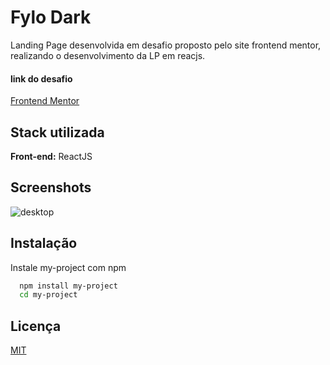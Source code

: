 
# Fylo Dark

Landing Page desenvolvida em desafio proposto pelo site frontend mentor, 
realizando o desenvolvimento da LP em reacjs.

#### link do desafio

[Frontend Mentor](https://www.frontendmentor.io/challenges/fylo-dark-theme-landing-page-5ca5f2d21e82137ec91a50fd)






## Stack utilizada

**Front-end:** ReactJS




## Screenshots

![desktop](https://user-images.githubusercontent.com/14211289/164133847-61e9e9a0-7ed3-4d50-8f6e-1f189fc8ac3b.gif)



## Instalação

Instale my-project com npm

```bash
  npm install my-project
  cd my-project
```
    
## Licença

[MIT](https://choosealicense.com/licenses/mit/)

